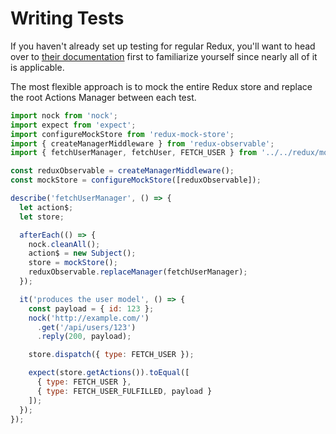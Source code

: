 # Writing Tests

If you haven't already set up testing for regular Redux, you'll want to head over to [their documentation](http://redux.js.org/docs/recipes/WritingTests.html) first to familiarize yourself since nearly all of it is applicable.

The most flexible approach is to mock the entire Redux store and replace the root Actions Manager between each test.

```js
import nock from 'nock';
import expect from 'expect';
import configureMockStore from 'redux-mock-store';
import { createManagerMiddleware } from 'redux-observable';
import { fetchUserManager, fetchUser, FETCH_USER } from '../../redux/modules/user';

const reduxObservable = createManagerMiddleware();
const mockStore = configureMockStore([reduxObservable]);

describe('fetchUserManager', () => {
  let action$;
  let store;

  afterEach(() => {
    nock.cleanAll();
    action$ = new Subject();
    store = mockStore();
    reduxObservable.replaceManager(fetchUserManager);
  });

  it('produces the user model', () => {
    const payload = { id: 123 };
    nock('http://example.com/')
      .get('/api/users/123')
      .reply(200, payload);

    store.dispatch({ type: FETCH_USER });

    expect(store.getActions()).toEqual([
      { type: FETCH_USER },
      { type: FETCH_USER_FULFILLED, payload }
    ]);
  });
});
```
